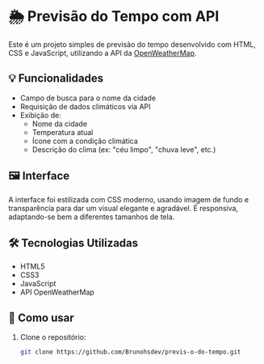 # 🌦️ Previsão do Tempo com API

Este é um projeto simples de previsão do tempo desenvolvido com HTML, CSS e JavaScript, utilizando a API da [OpenWeatherMap](https://openweathermap.org/).

## 💡 Funcionalidades

- Campo de busca para o nome da cidade
- Requisição de dados climáticos via API
- Exibição de:
  - Nome da cidade
  - Temperatura atual
  - Ícone com a condição climática
  - Descrição do clima (ex: "céu limpo", "chuva leve", etc.)

## 🖼️ Interface

A interface foi estilizada com CSS moderno, usando imagem de fundo e transparência para dar um visual elegante e agradável. É responsiva, adaptando-se bem a diferentes tamanhos de tela.

## 🛠️ Tecnologias Utilizadas

- HTML5  
- CSS3  
- JavaScript  
- API OpenWeatherMap

## 🔑 Como usar

1. Clone o repositório:
   ```bash
   git clone https://github.com/Brunohsdev/previs-o-do-tempo.git
